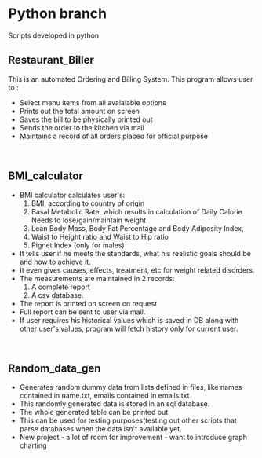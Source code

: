 # Python branch
Scripts developed in python
<br>
<h2>Restaurant_Biller</h2>
This is an automated Ordering and Billing System. This program allows user to :
<ul><li>Select menu items from all avaialable options</li>
<li>Prints out the total amount on screen</li>
<li>Saves the bill to be physically printed out</li>
<li>Sends the order to the kitchen via mail</li>
<li>Maintains a record of all orders placed for official purpose</li></ul>
<br>
<h2>BMI_calculator</h2>
<ul><li>BMI calculator calculates user's:
<ol><li>BMI, according to country of origin</li>
<li>Basal Metabolic Rate, which results in calculation of Daily Calorie Needs to lose/gain/maintain weight</li>
<li>Lean Body Mass, Body Fat Percentage and Body Adiposity Index, </li>
<li>Waist to Height ratio and Waist to Hip ratio</li>
<li>Pignet Index (only for males)</li></ol>
<li>It tells user if he meets the standards, what his realistic goals should be and how to achieve it. </li>
<li>It even gives causes, effects, treatment, etc for weight related disorders. </li>
<li>The measurements are maintained in 2 records:
<ol><li>A complete report 
<li>A csv database. </li></ol></li>
<li>The report is printed on screen on request </li>
<li>Full report can be sent to user via mail.</li>
<li>If user requires his historical values which is saved in DB along with other user's values, program will fetch history only for current user.</li></ul>
<br>
<h2>Random_data_gen</h2>
<ul><li>Generates random dummy data from lists defined in files, like names contained in name.txt, emails contained in emails.txt</li>
<li>This randomly generated data is stored in an sql database.</li>
<li>The whole generated table can be printed out</li>
<li>This can be used for testing purposes(testing out other scripts that parse databases when the data isn't available yet.</li>
<li>New project - a lot of room for improvement - want to introduce graph charting</li></ul>


